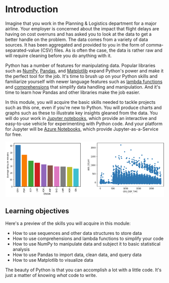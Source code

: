 # Introduction

Imagine that you work in the Planning & Logistics department for a major airline. Your employer is concerned about the impact that flight delays are having on cost overruns and has asked you to look at the data to get a better handle on the problem. The data comes from a variety of data sources. It has been aggregated and provided to you in the form of comma-separated-value (CSV) files. As is often the case, the data is rather raw and will require cleaning before you do anything with it. 

Python has a number of features for manipulating data. Popular libraries such as [NumPy](https://www.numpy.org/), [Pandas](https://pandas.pydata.org/), and [Matplotlib](https://matplotlib.org/) expand Python's power and make it the perfect tool for the job. It's time to brush up on your Python skills and familiarize yourself with newer language features such as [lambda functions](https://www.w3schools.com/python/python_lambda.asp) and [comprehensions](https://medium.com/better-programming/list-comprehension-in-python-8895a785550b) that simplify data handling and manipulation. And it's time to learn how Pandas and other libraries make the job easier.

In this module, you will acquire the basic skills needed to tackle projects such as this one, even if you're new to Python. You will produce charts and graphs such as these to illustrate key insights gleaned from the data. You will do your work in [Jupyter notebooks](https://jupyter.org/), which provide an interactive and easy-to-use vehicle for experimenting with Python code. And your platform for Jupyter will be [Azure Notebooks](https://notebooks.azure.com), which provide Jupyter-as-a-Service for free.

![](media/intro-charts.png)

## Learning objectives

Here's a preview of the skills you will acquire in this module:

- How to use sequences and other data structures to store data
- How to use comprehensions and lambda functions to simplify your code
- How to use NumPy to manipulate data and subject it to basic statistical analysis
- How to use Pandas to import data, clean data, and query data
- How to use Matplotlib to visualize data

The beauty of Python is that you can accomplish a lot with a little code. It's just a matter of knowing *what* code to write.